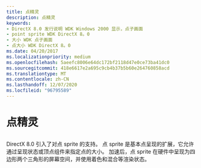 ```yaml
---
title: 点精灵
description: 点精灵
keywords:
- DirectX 8.0 发行说明 WDK Windows 2000 显示，点子画面
- point sprite WDK DirectX 8。0
- 大小 WDK 点子画面
- 点大小 WDK DirectX 8。0
ms.date: 04/20/2017
ms.localizationpriority: medium
ms.openlocfilehash: 5aeefc8006e64dc172bf2118d47e0ce73ba41dc0
ms.sourcegitcommit: 418e6617e2a695c9cb4b37b5b60e264760858acd
ms.translationtype: MT
ms.contentlocale: zh-CN
ms.lasthandoff: 12/07/2020
ms.locfileid: "96795589"
---
```

# <a name="point-sprites"></a>点精灵


## <span id="ddk_point_sprites_gg"></span><span id="DDK_POINT_SPRITES_GG"></span>


DirectX 8.0 引入了对点 sprite 的支持。 点 sprite 是基本点呈现的扩展，它允许通过呈现状态或顶点组件来指定点的大小。 加速后，点 sprite 在硬件中呈现为四边形两个三角形的屏幕空间，并使用着色和混合等渲染状态。

 

 





